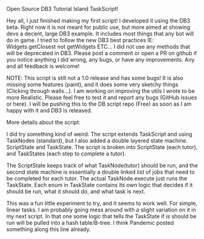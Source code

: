 Open Source DB3 Tutorial Island TaskScript! 

Hey all,
I just finished making my first script! I developed it using the DB3 beta. Right now it is not meant for public use, but more aimed at showing devs a decent, large DB3 example. It includes most things that any bot will do in game. 
I tried to follow the new DB3 best practices IE: Widgets.getClosest not getWidgets ETC... I did not use any methods that will be deprecated in DB3. 
Please post a comment or open a PR on github if you notice anything I did wrong, any bugs, or have any improvements. Any and all feedback is welcome! 

NOTE: This script is still not a 1.0 release and has some bugs! It is also missing some features (paint), and it does some very sketchy things (Clicking through walls...). I am working on improving the utils I wrote to be more Realistic. 
Please feel free to test it and report any bugs (GitHub issues or here). I will be pushing this to the DB script repo (Free) as soon as I am happy with it and DB3 is released. 

More details about the script:

I did try something kind of weird. The script extends TaskScript and using TaskNodes (standard), but I also added a double layered state machine. ScriptState and TaskState. The script is broken into ScriptState (each tutor), and TaskStates (each step to complete a tutor).
 
The ScriptState keeps track of what TaskNode(tutor) should be run, and the second state machine is essentially a double linked list of jobs
that need to be completed for each tutor. The actual TaskNode.execute just runs the TaskState. Each enum in TaskState contains its own logic that decides if it should be run, what it should do, and what task is next. 

This was a fun little experiment to try, and it seems to work well. For simple, linear tasks. I am probably going mess around with a slight variation on it in my next script. In that one some logic that tells the TaskState if is should be run will be pulled
into a hash table/B-tree. I think Pandemic posted something along this line already. 